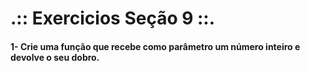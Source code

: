 # .:: Exercicios Seção 9 ::.

#### 1- Crie uma função que recebe como parâmetro um número inteiro e devolve o seu dobro.
